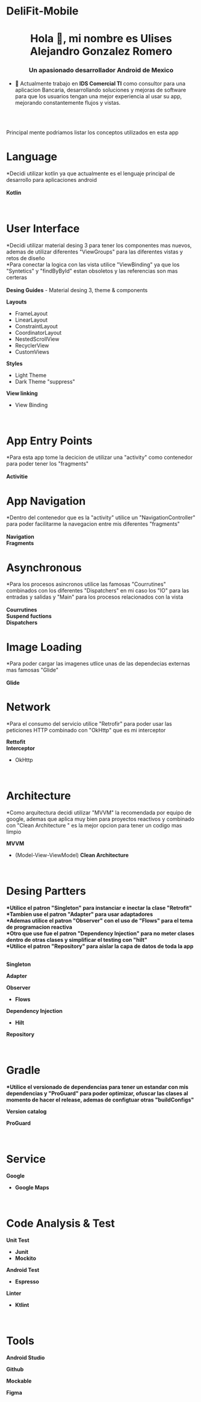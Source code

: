 # DeliFit-Mobile

<h1 align="center">Hola 👋, mi nombre es Ulises Alejandro Gonzalez Romero</h1>
<h3 align="center">Un apasionado desarrollador Android de Mexico</h3>

- 🔭 Actualmente trabajo en **IDS Comercial TI** como consultor para una aplicacion Bancaria, desarrollando soluciones y mejoras de software para que los usuarios tengan una mejor experiencia al usar su app, mejorando constantemente flujos y vistas.

<br/><br/>

Principal mente podriamos listar los conceptos utilizados en esta app

<h1>Language</h1>

*Decidi utilizar kotlin ya que actualmente es el lenguaje principal de desarrollo para aplicaciones android
<br/><br/>
<b>Kotlin</b>

<br/>

<h1>User Interface</h1>
*Decidi utilizar material desing 3 para tener los componentes mas nuevos, ademas de utilizar diferentes "ViewGroups" para las diferentes vistas y retos de diseño
<br/>
*Para conectar la logica con las vista utilice "ViewBinding" ya que los "Syntetics" y "findByById" estan obsoletos y las referencias son mas certeras
<br/><br/>
<b>Desing Guides</b>
- Material desing 3, theme & components

<b>Layouts</b>
- FrameLayout
- LinearLayout
- ConstraintLayout
- CoordinatorLayout
- NestedScrollView
- RecyclerView
- CustomViews

<b>Styles</b>
- Light Theme
- Dark Theme "suppress"

<b>View linking</b>
- View Binding

<br/>

<h1>App Entry Points</h1>
*Para esta app tome la decicion de utilizar una "activity" como contenedor para poder tener los "fragments"
<br/><br/>
<b>Activitie</b>

<br/>

<h1>App Navigation</h1>
*Dentro del contenedor que es la "activity" utilice un "NavigationController" para poder facilitarme la navegacion entre mis diferentes "fragments"
<br/><br/>
<b>Navigation</b>
<br/>
<b>Fragments</b>

<br/>

<h1>Asynchronous</h1>
*Para los procesos asincronos utilice las famosas "Courrutines" combinados con los diferentes "Dispatchers" en mi caso los "IO" para las entradas y salidas y "Main" para los procesos relacionados con la vista
<br/><br/>
<b>Courrutines</b>
<br/>
<b>Suspend fuctions</b>
<br/>
<b>Dispatchers</b>

<br/>

<h1>Image Loading</h1>
*Para poder cargar las imagenes utlice unas de las dependecias externas mas famosas "Glide"
<br/><br/>
<b>Glide</b>

<br/>

<h1>Network</h1>
*Para el consumo del servicio utilice "Retrofir" para poder usar las peticiones HTTP combinado con "OkHttp" que es mi interceptor

<b>Rettofit</b>
<br/>
<b>Interceptor</b>
- OkHttp

<br/>

<h1>Architecture</h1>
*Como arquitectura decidi utilizar "MVVM" la recomendada por equipo de google, ademas que aplica muy bien para proyectos reactivos y combinado con "Clean Architecture " es la mejor opcion para tener un codigo mas limpio

<b>MVVM</b>
- (Model-View-ViewModel)
<b>Clean Architecture<b>

<br/>

<h1>Desing Partters</h1>
*Utilice el patron "Singleton" para instanciar e inectar la clase "Retrofit"
<br/>
*Tambien use el patron "Adapter" para usar adaptadores
<br/>
*Ademas utilice el patron "Observer" con el uso de "Flows" para el tema de programacion reactiva
<br/>
*Otro que use fue el patron "Dependency Injection" para no meter clases dentro de otras clases y simplificar el testing con "hilt" 
<br/>
*Utilice el patron "Repository" para aislar la capa de datos de toda la app
<br/><br/>

<b>Singleton</b>

<b>Adapter</b>

<b>Observer</b>
- Flows

<b>Dependency Injection</b>
- Hilt

<b>Repository</b>

<br/>

<h1>Gradle</h1>
*Utilice el versionado de dependencias para tener un estandar con mis dependencias y "ProGuard" para poder optimizar, ofuscar las clases al momento de hacer el release, ademas de configtuar otras "buildConfigs"

<b>Version catalog</b>

<b>ProGuard</b>

<br/>

<h1>Service</h1>

<b>Google</b>
- Google Maps

<br/>

<h1>Code Analysis & Test</h1>

<b>Unit Test</b>
- Junit
- Mockito

<b>Android Test</b>
- Espresso

<b>Linter</b>
- Ktlint

<br/>

<h1>Tools</h1>

<b>Android Studio</b>

<b>Github</b>

<b>Mockable</b>

<b>Figma</b>
